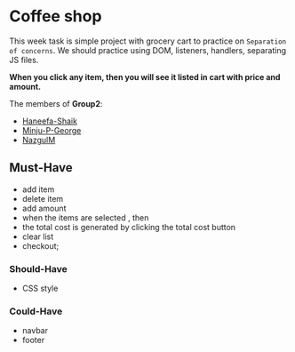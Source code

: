 # Coffee shop

This week task is simple project with grocery cart to practice on `Separation of
concerns`. We should practice using DOM, listeners, handlers, separating JS files.



**When you click any item, then you will see it listed in cart with price and amount.**

The members of **Group2**:

- [Haneefa-Shaik](https://github.com/Haneefa-Shaik)
- [Minju-P-George](https://github.com/minjupgeorge)
- [NazgulM](https://github.com/NazgulM)

## Must-Have

- add item
- delete item
- add amount
- when the items are selected , then
- the total cost is generated by clicking the total cost button
- clear list
- checkout;

### Should-Have

- CSS style

### Could-Have

- navbar
- footer
